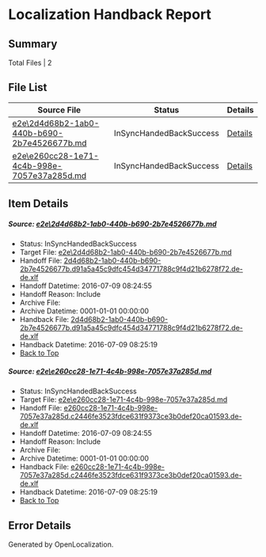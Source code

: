 # <a name='report-top'></a> Localization Handback Report

## Summary
 Total Files | 2

## File List
 Source File | Status | Details 
 ----------- | ------ | ------- 
 [e2e\2d4d68b2-1ab0-440b-b690-2b7e4526677b.md](https://github.com/OpenLocalizationTestOrg/oltest/blob/0a9dd1f89f0ff1b0459c2017272d7cd2b088abd5/e2e/2d4d68b2-1ab0-440b-b690-2b7e4526677b.md) | InSyncHandedBackSuccess | [Details](#748da35bb670cf8af2ce98153ae42f35743eb2951)
 [e2e\e260cc28-1e71-4c4b-998e-7057e37a285d.md](https://github.com/OpenLocalizationTestOrg/oltest/blob/0a9dd1f89f0ff1b0459c2017272d7cd2b088abd5/e2e/e260cc28-1e71-4c4b-998e-7057e37a285d.md) | InSyncHandedBackSuccess | [Details](#5599b301b836b19dfd6d91fe50b50379d7c5b3014)

## Item Details
##### <a name='748da35bb670cf8af2ce98153ae42f35743eb2951'></a> Source: [e2e\2d4d68b2-1ab0-440b-b690-2b7e4526677b.md](https://github.com/OpenLocalizationTestOrg/oltest/blob/0a9dd1f89f0ff1b0459c2017272d7cd2b088abd5/e2e/2d4d68b2-1ab0-440b-b690-2b7e4526677b.md)
* Status: InSyncHandedBackSuccess
* Target File: [e2e\2d4d68b2-1ab0-440b-b690-2b7e4526677b.md](https://github.com/OpenLocalizationTestOrg/oltest-dede-fly/blob/b1bc44d89d851853854b4060bfa9f1d15f75a8da/e2e/2d4d68b2-1ab0-440b-b690-2b7e4526677b.md)
* Handoff File: [2d4d68b2-1ab0-440b-b690-2b7e4526677b.d91a5a45c9dfc454d34771788c9f4d21b6278f72.de-de.xlf](https://github.com/OpenLocalizationTestOrg/olhandoff-e2e/blob/7d62a0b59c7ff931e30a160ad52652c95fbfc551/ol-handoff/OpenLocalizationTestOrg/oltest-dede-fly/ci/ht/2d4d68b2-1ab0-440b-b690-2b7e4526677b.d91a5a45c9dfc454d34771788c9f4d21b6278f72.de-de.xlf)
* Handoff Datetime: 2016-07-09 08:24:55
* Handoff Reason: Include
* Archive File: 
* Archive Datetime: 0001-01-01 00:00:00
* Handback File: [2d4d68b2-1ab0-440b-b690-2b7e4526677b.d91a5a45c9dfc454d34771788c9f4d21b6278f72.de-de.xlf](https://github.com/OpenLocalizationTestOrg/olhandback-e2e/blob/7b636b1973ceaab63ff51c7fe59e836600aa33ae/ol-handback/OpenLocalizationTestOrg/oltest-dede-fly/ci/ht/2d4d68b2-1ab0-440b-b690-2b7e4526677b.d91a5a45c9dfc454d34771788c9f4d21b6278f72.de-de.xlf)
* Handback Datetime: 2016-07-09 08:25:19
* [Back to Top](#report-top)

##### <a name='5599b301b836b19dfd6d91fe50b50379d7c5b3014'></a> Source: [e2e\e260cc28-1e71-4c4b-998e-7057e37a285d.md](https://github.com/OpenLocalizationTestOrg/oltest/blob/0a9dd1f89f0ff1b0459c2017272d7cd2b088abd5/e2e/e260cc28-1e71-4c4b-998e-7057e37a285d.md)
* Status: InSyncHandedBackSuccess
* Target File: [e2e\e260cc28-1e71-4c4b-998e-7057e37a285d.md](https://github.com/OpenLocalizationTestOrg/oltest-dede-fly/blob/b1bc44d89d851853854b4060bfa9f1d15f75a8da/e2e/e260cc28-1e71-4c4b-998e-7057e37a285d.md)
* Handoff File: [e260cc28-1e71-4c4b-998e-7057e37a285d.c2446fe3523fdce631f9373ce3b0def20ca01593.de-de.xlf](https://github.com/OpenLocalizationTestOrg/olhandoff-e2e/blob/7d62a0b59c7ff931e30a160ad52652c95fbfc551/ol-handoff/OpenLocalizationTestOrg/oltest-dede-fly/ci/ht/e260cc28-1e71-4c4b-998e-7057e37a285d.c2446fe3523fdce631f9373ce3b0def20ca01593.de-de.xlf)
* Handoff Datetime: 2016-07-09 08:24:55
* Handoff Reason: Include
* Archive File: 
* Archive Datetime: 0001-01-01 00:00:00
* Handback File: [e260cc28-1e71-4c4b-998e-7057e37a285d.c2446fe3523fdce631f9373ce3b0def20ca01593.de-de.xlf](https://github.com/OpenLocalizationTestOrg/olhandback-e2e/blob/7b636b1973ceaab63ff51c7fe59e836600aa33ae/ol-handback/OpenLocalizationTestOrg/oltest-dede-fly/ci/ht/e260cc28-1e71-4c4b-998e-7057e37a285d.c2446fe3523fdce631f9373ce3b0def20ca01593.de-de.xlf)
* Handback Datetime: 2016-07-09 08:25:19
* [Back to Top](#report-top)


## Error Details

Generated by OpenLocalization.
